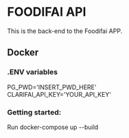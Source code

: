 <h1>FOODIFAI API</h1>
<p>This is the back-end to the Foodifai APP.</p>

<h2>Docker</h2>
<h3>.ENV variables</h3>
<p>PG_PWD='INSERT_PWD_HERE' <br />
CLARIFAI_API_KEY='YOUR_API_KEY'</P>
<h3>Getting started:</h3>
<p>Run docker-compose up --build</p>